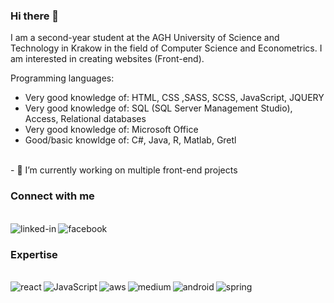 ### Hi there 👋

I am a second-year student at the AGH University of Science and Technology in Krakow in the field of Computer Science and Econometrics. I am interested in creating websites (Front-end).

Programming languages:
- Very good knowledge of: HTML, CSS ,SASS, SCSS, JavaScript, JQUERY
- Very good knowledge of: SQL (SQL Server Management Studio), Access, Relational databases
- Very good knowledge of: Microsoft Office
- Good/basic knowldge of: C#, Java, R, Matlab, Gretl
<br>
- 🔭 I’m currently working on multiple front-end projects
<br>


### Connect with me
<br>[<img align="left" alt="linked-in" src="https://img.shields.io/badge/linkedin-%230077B5.svg?&style=for-the-badge&logo=linkedin&logoColor=white" />](https://www.linkedin.com/in/mohammad-faisal-2665b5134)[<img align="left" alt="facebook" src="https://img.shields.io/badge/facebook-%231877F2.svg?&style=for-the-badge&logo=facebook&logoColor=white" />](https://www.facebook.com/kuba.krawczak.1)<br>
### Expertise
<br>
<img align="left" alt="react" src="https://img.shields.io/badge/react%20-%2320232a.svg?&style=for-the-badge&logo=react&logoColor=%2361DAFB" /><img align="left" alt="JavaScript" src="https://img.shields.io/badge/-JavaScript-white?logo=javaScript&logoColor=yellow&style=for-the-badge" /><img align="left" alt="aws" src="https://img.shields.io/badge/-HTML-orange?logo=html&logoColor=yellow&style=for-the-badge" /><img align="left" alt="medium" src="https://img.shields.io/badge/-CSS-blue?logo=HTML&logoColor=yellow&style=for-the-badge" /><img align="left" alt="android" src="https://img.shields.io/badge/Android-3DDC84?logo=android&logoColor=white&style=for-the-badge" /><img align="left" alt="spring" src="https://img.shields.io/badge/spring%20-%236DB33F.svg?&style=for-the-badge&logo=spring&logoColor=white" /><br>
<br>
